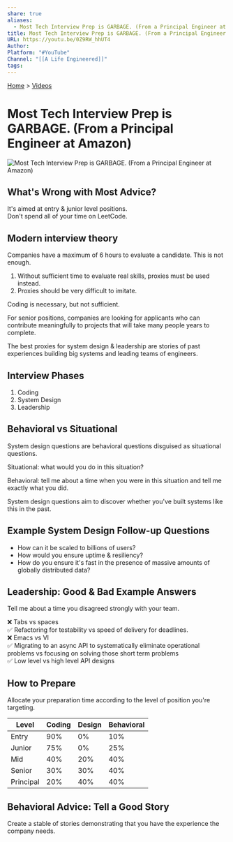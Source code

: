 ```yaml
---
share: true
aliases:
  - Most Tech Interview Prep is GARBAGE. (From a Principal Engineer at Amazon)
title: Most Tech Interview Prep is GARBAGE. (From a Principal Engineer at Amazon)
URL: https://youtu.be/0Z9RW_hhUT4
Author: 
Platform: "#YouTube"
Channel: "[[A Life Engineered]]"
tags: 
---
```

[Home](../index.md) > [Videos](./index.md)  
# Most Tech Interview Prep is GARBAGE. (From a Principal Engineer at Amazon)  
![Most Tech Interview Prep is GARBAGE. (From a Principal Engineer at Amazon)](https://youtu.be/0Z9RW_hhUT4)  
## What's Wrong with Most Advice?  
It's aimed at entry & junior level positions.  
Don't spend all of your time on LeetCode.  
## Modern interview theory  
Companies have a maximum of 6 hours to evaluate a candidate. This is not enough.  
  
1. Without sufficient time to evaluate real skills, proxies must be used instead.  
2. Proxies should be very difficult to imitate.  
  
Coding is necessary, but not sufficient.  
  
For senior positions, companies are looking for applicants who can contribute meaningfully to projects that will take many people years to complete.  
  
The best proxies for system design & leadership are stories of past experiences building big systems and leading teams of engineers.  
  
## Interview Phases  
1. Coding  
2. System Design  
3. Leadership  
  
## Behavioral vs Situational  
System design questions are behavioral questions disguised as situational questions.  
  
Situational: what would you do in this situation?  
  
Behavioral: tell me about a time when you were in this situation and tell me exactly what you did.  
  
System design questions aim to discover whether you've built systems like this in the past.  
  
## Example System Design Follow-up Questions  
- How can it be scaled to billions of users?  
- How would you ensure uptime & resiliency?  
- How do you ensure it's fast in the presence of massive amounts of globally distributed data?  
  
## Leadership: Good & Bad Example Answers  
Tell me about a time you disagreed strongly with your team.  
  
❌ Tabs vs spaces  
✅ Refactoring for testability vs speed of delivery for deadlines.  
❌ Emacs vs VI  
✅ Migrating to an async API to systematically eliminate operational problems vs focusing on solving those short term problems  
✅ Low level vs high level API designs  
  
## How to Prepare  
Allocate your preparation time according to the level of position you're targeting.  
  
| Level     | Coding | Design | Behavioral |  
| --------- | ------ | ------ | ---------- |  
| Entry     | 90%    | 0%     | 10%        |  
| Junior    | 75%    | 0%     | 25%        |  
| Mid       | 40%    | 20%    | 40%        |  
| Senior    | 30%    | 30%    | 40%        |  
| Principal | 20%    | 40%    | 40%        |  
## Behavioral Advice: Tell a Good Story  
Create a stable of stories demonstrating that you have the experience the company needs.   
